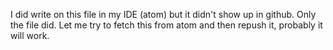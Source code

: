I did write on this file in my IDE (atom) but it didn't show up in github. Only the file did. Let me try to fetch this from atom and then
repush it, probably it will work.
